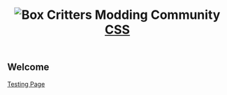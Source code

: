<header class="bg-green text-white">
	<div class="container">
		<div class="site-head">
			<h1 class="site-title"><img class="toggler" src="https://res.bcmc.ga/bcmc-white-logo.png"
					alt="Box Critters Modding Community" data-toggle-target="#bcmc-menu" data-toggle-class="hide">
				<a href="/">CSS</a>
			</h1>
		</div>
		<nav id="bcmc-menu" class="hide nav-dropdown"></nav>
	</div>
</header>
<main>
	<div class="container">
		<h2>Welcome</h2>
		<p><a href="/test.html">Testing Page</a></p>
	</div>
</main>
<footer class="bg-green">
	<div class="container">
		<script src="https://res.bcmc.ga/footer.js"></script>
	</div>
</footer>